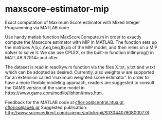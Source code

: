 # maxscore-estimator-mip
Exact computation of Maximum Score estimator with Mixed Integer Programming via MATLAB code 

Use handy matlab function MaxScoreCompute.m in order to exactly compute the Maxscore estimator with MIP in MATLAB. 
The function sets up the matrices A,b,c,Aeq,beq,lb,ub of the MIP model, and then relies on a MIP solver to solve it.
We can use CPLEX, or the built-in function intlinprog() in MATLAB R2014a and after.

The dataset is read in readXyw.m function via the files X.txt, y.txt and w.txt which can be adopted as desired.
Currently, also weights w are supported for an extension called 'maximum weighted score estimator'.
In order to have a more flexible modeling approach, readers are suggested to consult the GAMS version
of the same model in https://www.gams.com/modlib/libhtml/mws.htm.

Feedback for the MATLAB code at cflorios@central.ntua.gr, cflorios@aueb.gr 
Suggested publication:  http://www.sciencedirect.com/science/article/pii/S0304407608000778 
